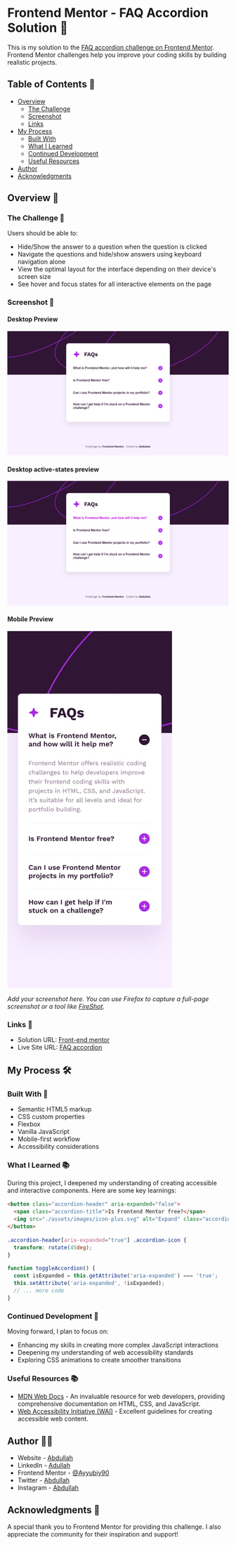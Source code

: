 # Frontend Mentor - FAQ Accordion Solution 🎉

This is my solution to the [FAQ accordion challenge on Frontend Mentor](https://www.frontendmentor.io/challenges/faq-accordion-wyfFdeBwBz). Frontend Mentor challenges help you improve your coding skills by building realistic projects.

## Table of Contents 📑

- [Overview](#overview)
  - [The Challenge](#the-challenge)
  - [Screenshot](#screenshot)
  - [Links](#links)
- [My Process](#my-process)
  - [Built With](#built-with)
  - [What I Learned](#what-i-learned)
  - [Continued Development](#continued-development)
  - [Useful Resources](#useful-resources)
- [Author](#author)
- [Acknowledgments](#acknowledgments)

## Overview 🌟

### The Challenge 🎯

Users should be able to:

- Hide/Show the answer to a question when the question is clicked
- Navigate the questions and hide/show answers using keyboard navigation alone
- View the optimal layout for the interface depending on their device's screen size
- See hover and focus states for all interactive elements on the page

### Screenshot 📸

#### Desktop Preview
![](./Preview/Screenshot%20(45).png)

#### Desktop active-states preview
![](./Preview/Screenshot%20(46).png)

#### Mobile Preview
![](./Preview/mobile-design.jpg)

*Add your screenshot here. You can use Firefox to capture a full-page screenshot or a tool like [FireShot](https://getfireshot.com/).*

### Links 🔗

- Solution URL: [Front-end mentor](https://your-solution-url.com)
- Live Site URL: [FAQ accordion](https://faq-red.vercel.app/)

## My Process 🛠️

### Built With 🧰

- Semantic HTML5 markup
- CSS custom properties
- Flexbox
- Vanilla JavaScript
- Mobile-first workflow
- Accessibility considerations

### What I Learned 📚

During this project, I deepened my understanding of creating accessible and interactive components. Here are some key learnings:

```html
<button class="accordion-header" aria-expanded="false">
  <span class="accordion-title">Is Frontend Mentor free?</span>
  <img src="./assets/images/icon-plus.svg" alt="Expand" class="accordion-icon">
</button>
```

```css
.accordion-header[aria-expanded="true"] .accordion-icon {
  transform: rotate(45deg);
}
```

```js
function toggleAccordion() {
  const isExpanded = this.getAttribute('aria-expanded') === 'true';
  this.setAttribute('aria-expanded', !isExpanded);
  // ... more code
}
```

### Continued Development 🚀

Moving forward, I plan to focus on:

- Enhancing my skills in creating more complex JavaScript interactions
- Deepening my understanding of web accessibility standards
- Exploring CSS animations to create smoother transitions

### Useful Resources 📚

- [MDN Web Docs](https://developer.mozilla.org/) - An invaluable resource for web developers, providing comprehensive documentation on HTML, CSS, and JavaScript.
- [Web Accessibility Initiative (WAI)](https://www.w3.org/WAI/) - Excellent guidelines for creating accessible web content.

## Author 👨‍💻

- Website - [Abdullah](https://social-links-profile-rose-mu.vercel.app/)
- LinkedIn - [Adullah](https://www.linkedin.com/in/abdullah-a-2940b7260/)
- Frontend Mentor - [@Ayyubiy90](https://www.frontendmentor.io/profile/Ayyubiy90)
- Twitter - [Abdullah](https://www.twitter.com/ayyubiy10)
- Instagram - [Abdullah](https://www.instagram.com/ayyubiy_10)

## Acknowledgments 🙏

A special thank you to Frontend Mentor for providing this challenge. I also appreciate the community for their inspiration and support!